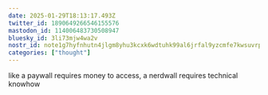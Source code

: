 ```yaml
---
date: 2025-01-29T18:13:17.493Z
twitter_id: 1890649266546155576
mastodon_id: 114006483730508947
bluesky_id: 3li73mjw4wa2v
nostr_id: note1g7hyfnhutn4jlgm8yhu3kcxk6wdtuhk99al6jrfal9yzcmfe7kwsuvrp73
categories: ["thought"]
---
```

like a paywall requires money to access, a nerdwall requires technical knowhow
